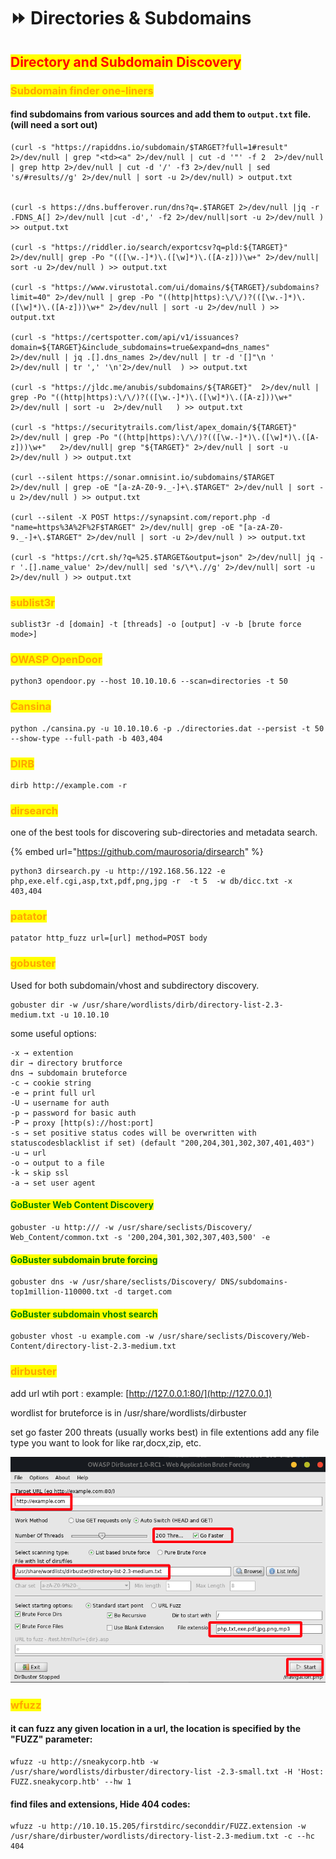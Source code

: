 # ⏩ Directories & Subdomains

## <mark style="color:red;">Directory and Subdomain Discovery</mark>

### <mark style="color:orange;">Subdomain finder one-liners</mark>

#### find subdomains from various sources and add them to `output.txt` file. (will need a sort out)

```
(curl -s "https://rapiddns.io/subdomain/$TARGET?full=1#result" 2>/dev/null | grep "<td><a" 2>/dev/null | cut -d '"' -f 2  2>/dev/null | grep http 2>/dev/null | cut -d '/' -f3 2>/dev/null | sed 's/#results//g' 2>/dev/null | sort -u 2>/dev/null) > output.txt


(curl -s https://dns.bufferover.run/dns?q=.$TARGET 2>/dev/null |jq -r .FDNS_A[] 2>/dev/null |cut -d',' -f2 2>/dev/null|sort -u 2>/dev/null ) >> output.txt

(curl -s "https://riddler.io/search/exportcsv?q=pld:${TARGET}" 2>/dev/null| grep -Po "(([\w.-]*)\.([\w]*)\.([A-z]))\w+" 2>/dev/null| sort -u 2>/dev/null ) >> output.txt

(curl -s "https://www.virustotal.com/ui/domains/${TARGET}/subdomains?limit=40" 2>/dev/null | grep -Po "((http|https):\/\/)?(([\w.-]*)\.([\w]*)\.([A-z]))\w+" 2>/dev/null | sort -u 2>/dev/null ) >> output.txt

(curl -s "https://certspotter.com/api/v1/issuances?domain=${TARGET}&include_subdomains=true&expand=dns_names"  2>/dev/null | jq .[].dns_names 2>/dev/null | tr -d '[]"\n ' 2>/dev/null | tr ',' '\n'2>/dev/null  ) >> output.txt

(curl -s "https://jldc.me/anubis/subdomains/${TARGET}"  2>/dev/null | grep -Po "((http|https):\/\/)?(([\w.-]*)\.([\w]*)\.([A-z]))\w+"  2>/dev/null | sort -u  2>/dev/null   ) >> output.txt

(curl -s "https://securitytrails.com/list/apex_domain/${TARGET}"  2>/dev/null | grep -Po "((http|https):\/\/)?(([\w.-]*)\.([\w]*)\.([A-z]))\w+"   2>/dev/null| grep "${TARGET}" 2>/dev/null | sort -u 2>/dev/null ) >> output.txt

(curl --silent https://sonar.omnisint.io/subdomains/$TARGET 2>/dev/null | grep -oE "[a-zA-Z0-9._-]+\.$TARGET" 2>/dev/null | sort -u 2>/dev/null ) >> output.txt

(curl --silent -X POST https://synapsint.com/report.php -d "name=https%3A%2F%2F$TARGET" 2>/dev/null| grep -oE "[a-zA-Z0-9._-]+\.$TARGET" 2>/dev/null | sort -u 2>/dev/null ) >> output.txt

(curl -s "https://crt.sh/?q=%25.$TARGET&output=json" 2>/dev/null| jq -r '.[].name_value' 2>/dev/null| sed 's/\*\.//g' 2>/dev/null| sort -u 2>/dev/null ) >> output.txt
```

### <mark style="color:orange;">sublist3r</mark>

```
sublist3r -d [domain] -t [threads] -o [output] -v -b [brute force mode>]
```

### <mark style="color:orange;">OWASP OpenDoor</mark>

```
python3 opendoor.py --host 10.10.10.6 --scan=directories -t 50
```

### <mark style="color:orange;">Cansina</mark>

```
python ./cansina.py -u 10.10.10.6 -p ./directories.dat --persist -t 50 --show-type --full-path -b 403,404
```

### <mark style="color:orange;">DIRB</mark>

```
dirb http://example.com -r
```

### <mark style="color:orange;">dirsearch</mark>

one of the best tools for discovering sub-directories and metadata search.

{% embed url="https://github.com/maurosoria/dirsearch" %}

```
python3 dirsearch.py -u http://192.168.56.122 -e php,exe.elf.cgi,asp,txt,pdf,png,jpg -r  -t 5  -w db/dicc.txt -x 403,404
```

### <mark style="color:orange;">patator</mark>

```
patator http_fuzz url=[url] method=POST body
```

### <mark style="color:orange;">gobuster</mark>

Used for both subdomain/vhost and subdirectory discovery.

```
gobuster dir -w /usr/share/wordlists/dirb/directory-list-2.3-medium.txt -u 10.10.10
```

some useful options:

```
-x → extention
dir → directory brutforce
dns → subdomain bruteforce
-c → cookie string
-e → print full url
-U → username for auth
-p → password for basic auth
-P → proxy [http(s)://host:port]
-s → set positive status codes will be overwritten with statuscodesblacklist if set) (default "200,204,301,302,307,401,403")
-u → url
-o → output to a file
-k → skip ssl
-a → set user agent
```

#### <mark style="color:green;">GoBuster Web Content Discovery</mark>

```
gobuster -u http:/// -w /usr/share/seclists/Discovery/ Web_Content/common.txt -s '200,204,301,302,307,403,500' -e
```

#### <mark style="color:green;">GoBuster subdomain brute forcing</mark>

```
gobuster dns -w /usr/share/seclists/Discovery/ DNS/subdomains-top1million-110000.txt -d target.com
```

#### <mark style="color:green;">GoBuster subdomain vhost search</mark>

```
gobuster vhost -u example.com -w /usr/share/seclists/Discovery/Web-Content/directory-list-2.3-medium.txt 
```

### <mark style="color:orange;">dirbuster</mark>

add url wtih port : example: [http://127.0.0.1:80/](http://127.0.0.1)

wordlist for bruteforce is in /usr/share/wordlists/dirbuster

set go faster 200 threats (usually works best) in file extentions add any file type you want to look for like rar,docx,zip, etc.

![](<../../.gitbook/assets/image (155).png>)

### <mark style="color:orange;">wfuzz</mark>

#### it can fuzz any given location in a url, the location is specified by the "FUZZ" parameter:

```
wfuzz -u http://sneakycorp.htb -w /usr/share/wordlists/dirbuster/directory-list -2.3-small.txt -H 'Host: FUZZ.sneakycorp.htb' --hw 1
```

#### find files and extensions, Hide 404 codes:

```
wfuzz -u http://10.10.15.205/firstdirc/seconddir/FUZZ.extension -w /usr/share/dirbuster/wordlists/directory-list-2.3-medium.txt -c --hc 404
```
